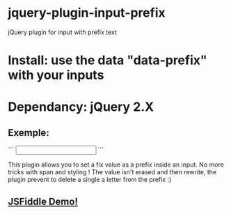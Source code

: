 # jquery-plugin-input-prefix
jQuery plugin for input with prefix text

<h1>Install: use the data "data-prefix" with your inputs</h1>
<h1>Dependancy: jQuery 2.X</h1>
<h2>Exemple:</h2>
```
	<input type="text" id="foo" name="bar" data-prefix="prefix" />
```


This plugin allows you to set a fix value as a prefix inside an input.
No more tricks with span and styling ! The value isn't erased and then rewrite, the plugin prevent to delete a single a letter from the prefix :)

<h2><a href="https://jsfiddle.net/97vuzwba/30/">JSFiddle Demo!</a></h2>